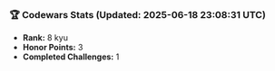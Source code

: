 ### 🏆 Codewars Stats (Updated: 2025-06-18 23:08:31 UTC)

- **Rank:** 8 kyu
- **Honor Points:** 3
- **Completed Challenges:** 1
